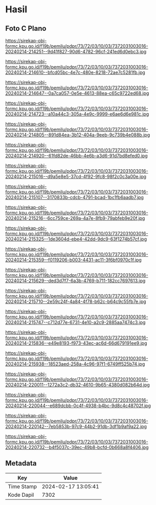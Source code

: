 # Hasil

## Foto C Plano

https://sirekap-obj-formc.kpu.go.id/f19b/pemilu/pdpr/73/72/03/10/03/7372031003016-20240214-214251--9d41f827-90d6-4782-96cf-241ed6d0ebc3.jpg

https://sirekap-obj-formc.kpu.go.id/f19b/pemilu/pdpr/73/72/03/10/03/7372031003016-20240214-214610--bfcd05bc-4e7c-480e-8218-72ae7c5281fb.jpg

https://sirekap-obj-formc.kpu.go.id/f19b/pemilu/pdpr/73/72/03/10/03/7372031003016-20240214-214647--0a7ca057-0e5e-4613-88ea-c65c9722ed68.jpg

https://sirekap-obj-formc.kpu.go.id/f19b/pemilu/pdpr/73/72/03/10/03/7372031003016-20240214-214723--a10a44c3-305a-4e9c-9999-e6ae6d6e981c.jpg

https://sirekap-obj-formc.kpu.go.id/f19b/pemilu/pdpr/73/72/03/10/03/7372031003016-20240214-214805--891d84ea-3b12-404a-9eeb-9c739b4e088b.jpg

https://sirekap-obj-formc.kpu.go.id/f19b/pemilu/pdpr/73/72/03/10/03/7372031003016-20240214-214920--61fd82de-46bb-4e6b-a3d6-91d7bd8efed0.jpg

https://sirekap-obj-formc.kpu.go.id/f19b/pemilu/pdpr/73/72/03/10/03/7372031003016-20240214-215016--d9a5e8e5-37cd-4f92-9fc8-98f2c0c3a00e.jpg

https://sirekap-obj-formc.kpu.go.id/f19b/pemilu/pdpr/73/72/03/10/03/7372031003016-20240214-215107--3170833b-cdcb-4791-bcad-1bc1fb6aadb7.jpg

https://sirekap-obj-formc.kpu.go.id/f19b/pemilu/pdpr/73/72/03/10/03/7372031003016-20240214-215216--6cc759ce-269a-4a7e-8fb9-79abfeb9e20f.jpg

https://sirekap-obj-formc.kpu.go.id/f19b/pemilu/pdpr/73/72/03/10/03/7372031003016-20240214-215325--1de3604d-ebe4-42dd-9dc9-63f1274b57cf.jpg

https://sirekap-obj-formc.kpu.go.id/f19b/pemilu/pdpr/73/72/03/10/03/7372031003016-20240214-215359--f0119206-b003-4431-ac11-3f6bf0970c1f.jpg

https://sirekap-obj-formc.kpu.go.id/f19b/pemilu/pdpr/73/72/03/10/03/7372031003016-20240214-215629--ded3d7f7-6a3b-4769-b711-182cc7697613.jpg

https://sirekap-obj-formc.kpu.go.id/f19b/pemilu/pdpr/73/72/03/10/03/7372031003016-20240214-215710--2e59c24f-4a84-4f78-b62c-b64c9c55fb7e.jpg

https://sirekap-obj-formc.kpu.go.id/f19b/pemilu/pdpr/73/72/03/10/03/7372031003016-20240214-215747--c712d77e-6731-4e10-a2c9-2885aa7474c3.jpg

https://sirekap-obj-formc.kpu.go.id/f19b/pemilu/pdpr/73/72/03/10/03/7372031003016-20240214-215836--e49e8193-f973-43ec-ac6d-66d679191ee9.jpg

https://sirekap-obj-formc.kpu.go.id/f19b/pemilu/pdpr/73/72/03/10/03/7372031003016-20240214-215938--18523aed-258a-4c96-97f1-6749ff525b74.jpg

https://sirekap-obj-formc.kpu.go.id/f19b/pemilu/pdpr/73/72/03/10/03/7372031003016-20240214-220011--1272a3c2-db32-4610-9b65-4380d082b64d.jpg

https://sirekap-obj-formc.kpu.go.id/f19b/pemilu/pdpr/73/72/03/10/03/7372031003016-20240214-220044--e689dcbb-0c4f-4938-b4bc-9d8c4c48702f.jpg

https://sirekap-obj-formc.kpu.go.id/f19b/pemilu/pdpr/73/72/03/10/03/7372031003016-20240214-220142--7eb5853b-97c9-44b2-91db-3df1b9af9a22.jpg

https://sirekap-obj-formc.kpu.go.id/f19b/pemilu/pdpr/73/72/03/10/03/7372031003016-20240214-220732--b4f5037c-39ec-49b8-bcfd-0b668a8f4406.jpg


## Metadata

| Key        | Value               |
| ---------- | ------------------- |
| Time Stamp | 2024-02-17 13:05:41 |
| Kode Dapil | 7302                |



